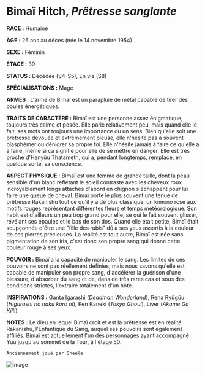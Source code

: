 # Bimaï Hitch, *Prêtresse sanglante*

**RACE :** Humaine

**ÂGE :** 26 ans au décès (née le 14 novembre 1954)

**SEXE :** Féminin

**ÉTAGE :** 39

**STATUS :** Décédée (S4-S5), En vie (S8)

**SPÉCIALISATIONS :** Mage

**ARMES :** L'arme de Bimaï est un parapluie de métal capable de tirer des boules énergétiques.

**TRAITS DE CARACTÈRE :** Bimaï est une personne assez énigmatique, toujours très calme et posée. Elle parle relativement peu, mais quand elle le fait, ses mots ont toujours une importance ou un sens. Bien qu'elle soit une prêtresse dévouée et extrêmement pieuse, elle n'hésite pas à souvent blasphémer ou dénigrer sa propre foi. Elle n'hésite jamais à faire ce qu'elle a à faire, même si ça signifie pour elle de se mettre en danger. Elle est très proche d'Hanyûu Thatameth, qui a, pendant longtemps, remplacé, en quelque sorte, sa conscience.

**ASPECT PHYSIQUE :** Bimaï est une femme de grande taille, dont la peau sensible d'un blanc reflétant le soleil contraste avec les cheveux roux incroyablement longs attachés d'abord en chignon s'échappent pour lui faire une queue de cheval. Bimaï porte le plus souvent une tenue de prêtresse Rakanishu tout ce qu'il y a de plus classique: un kimono rose aux motifs rouges représentant différentes fleurs et temps météorologique. Son habit est d'ailleurs un peu trop grand pour elle, se qui le fait souvent glisser, révélant ses épaules et le bas de son dos. Quand elle était petite, Bimaï était soupçonnée d'être une "fille des rubis" dû à ses yeux assortis à la couleur de ces pierres précieuses. La réalité est tout autre, Bimaï est née sans pigmentation de son iris, c'est donc son propre sang qui donne cette couleur rouge à ses yeux.

**POUVOIR :** Bimaï a la capacité de manipuler le sang. Les limites de ces pouvoirs ne sont pas réellement définies, mais nous savons qu'elle est capable de manipuler son propre sang, d'accélérer la guérison d'une blessure, d'absorber du sang et de, dans de très rares cas et sous des conditions strictes, l'extraire totalement d'un hôte.

**INSPIRATIONS :** Ganta Igarashi (*Deadman Wonderland*), Rena Ryûgûu (*Higurashi no naku koro ni*), Ken Kaneki (*Tokyo Ghoul*), Liver (*Akame Ga Kill!*)

**NOTES :** Le dieu en lequel Bimaï croit et est la prêtresse est en réalité Rakanishu, l'Enfantique du Sang, auquel ses pouvoirs sont également affiliés. Bimaï est actuellement l'un des personnages ayant accompagné Yuu jusqu'au sommet de la Tour, à l'étage 50.

`Anciennement joué par Sheele`

![image](https://data.enyxia.fr/images/characters/bimai.png)
